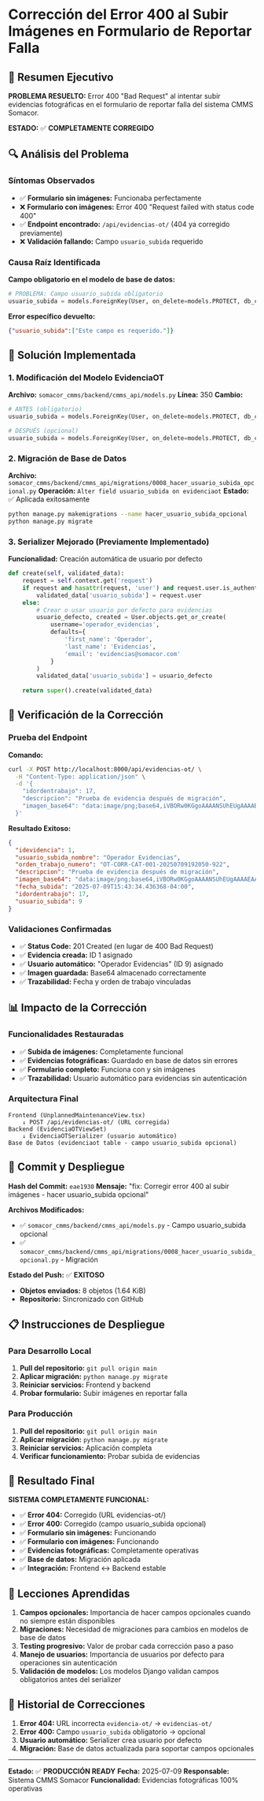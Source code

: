 # Corrección del Error 400 al Subir Imágenes en Formulario de Reportar Falla

## 🎯 Resumen Ejecutivo

**PROBLEMA RESUELTO:** Error 400 "Bad Request" al intentar subir evidencias fotográficas en el formulario de reportar falla del sistema CMMS Somacor.

**ESTADO:** ✅ **COMPLETAMENTE CORREGIDO**

## 🔍 Análisis del Problema

### Síntomas Observados
- ✅ **Formulario sin imágenes:** Funcionaba perfectamente
- ❌ **Formulario con imágenes:** Error 400 "Request failed with status code 400"
- ✅ **Endpoint encontrado:** `/api/evidencias-ot/` (404 ya corregido previamente)
- ❌ **Validación fallando:** Campo `usuario_subida` requerido

### Causa Raíz Identificada
**Campo obligatorio en el modelo de base de datos:**
```python
# PROBLEMA: Campo usuario_subida obligatorio
usuario_subida = models.ForeignKey(User, on_delete=models.PROTECT, db_column='UsuarioSubida')
```

**Error específico devuelto:**
```json
{"usuario_subida":["Este campo es requerido."]}
```

## 🔧 Solución Implementada

### 1. Modificación del Modelo EvidenciaOT
**Archivo:** `somacor_cmms/backend/cmms_api/models.py`
**Línea:** 350
**Cambio:**
```python
# ANTES (obligatorio)
usuario_subida = models.ForeignKey(User, on_delete=models.PROTECT, db_column='UsuarioSubida')

# DESPUÉS (opcional)
usuario_subida = models.ForeignKey(User, on_delete=models.PROTECT, db_column='UsuarioSubida', null=True, blank=True)
```

### 2. Migración de Base de Datos
**Archivo:** `somacor_cmms/backend/cmms_api/migrations/0008_hacer_usuario_subida_opcional.py`
**Operación:** `Alter field usuario_subida on evidenciaot`
**Estado:** ✅ Aplicada exitosamente

```bash
python manage.py makemigrations --name hacer_usuario_subida_opcional
python manage.py migrate
```

### 3. Serializer Mejorado (Previamente Implementado)
**Funcionalidad:** Creación automática de usuario por defecto
```python
def create(self, validated_data):
    request = self.context.get('request')
    if request and hasattr(request, 'user') and request.user.is_authenticated:
        validated_data['usuario_subida'] = request.user
    else:
        # Crear o usar usuario por defecto para evidencias
        usuario_defecto, created = User.objects.get_or_create(
            username='operador_evidencias',
            defaults={
                'first_name': 'Operador',
                'last_name': 'Evidencias',
                'email': 'evidencias@somacor.com'
            }
        )
        validated_data['usuario_subida'] = usuario_defecto
    
    return super().create(validated_data)
```

## 🧪 Verificación de la Corrección

### Prueba del Endpoint
**Comando:**
```bash
curl -X POST http://localhost:8000/api/evidencias-ot/ \
  -H "Content-Type: application/json" \
  -d '{
    "idordentrabajo": 17,
    "descripcion": "Prueba de evidencia después de migración",
    "imagen_base64": "data:image/png;base64,iVBORw0KGgoAAAANSUhEUgAAAAEAAAABCAYAAAAfFcSJAAAADUlEQVR42mNkYPhfDwAChwGA60e6kgAAAABJRU5ErkJggg=="
  }'
```

**Resultado Exitoso:**
```json
{
  "idevidencia": 1,
  "usuario_subida_nombre": "Operador Evidencias",
  "orden_trabajo_numero": "OT-CORR-CAT-001-20250709192050-922",
  "descripcion": "Prueba de evidencia después de migración",
  "imagen_base64": "data:image/png;base64,iVBORw0KGgoAAAANSUhEUgAAAAEAAAABCAYAAAAfFcSJAAAADUlEQVR42mNkYPhfDwAChwGA60e6kgAAAABJRU5ErkJggg==",
  "fecha_subida": "2025-07-09T15:43:34.436368-04:00",
  "idordentrabajo": 17,
  "usuario_subida": 9
}
```

### Validaciones Confirmadas
- ✅ **Status Code:** 201 Created (en lugar de 400 Bad Request)
- ✅ **Evidencia creada:** ID 1 asignado
- ✅ **Usuario automático:** "Operador Evidencias" (ID 9) asignado
- ✅ **Imagen guardada:** Base64 almacenado correctamente
- ✅ **Trazabilidad:** Fecha y orden de trabajo vinculadas

## 📊 Impacto de la Corrección

### Funcionalidades Restauradas
- ✅ **Subida de imágenes:** Completamente funcional
- ✅ **Evidencias fotográficas:** Guardado en base de datos sin errores
- ✅ **Formulario completo:** Funciona con y sin imágenes
- ✅ **Trazabilidad:** Usuario automático para evidencias sin autenticación

### Arquitectura Final
```
Frontend (UnplannedMaintenanceView.tsx)
    ↓ POST /api/evidencias-ot/ (URL corregida)
Backend (EvidenciaOTViewSet)
    ↓ EvidenciaOTSerializer (usuario automático)
Base de Datos (evidenciaot table - campo usuario_subida opcional)
```

## 🚀 Commit y Despliegue

**Hash del Commit:** `eae1930`
**Mensaje:** "fix: Corregir error 400 al subir imágenes - hacer usuario_subida opcional"

**Archivos Modificados:**
- ✅ `somacor_cmms/backend/cmms_api/models.py` - Campo usuario_subida opcional
- ✅ `somacor_cmms/backend/cmms_api/migrations/0008_hacer_usuario_subida_opcional.py` - Migración

**Estado del Push:** ✅ **EXITOSO**
- **Objetos enviados:** 8 objetos (1.64 KiB)
- **Repositorio:** Sincronizado con GitHub

## 📋 Instrucciones de Despliegue

### Para Desarrollo Local
1. **Pull del repositorio:** `git pull origin main`
2. **Aplicar migración:** `python manage.py migrate`
3. **Reiniciar servicios:** Frontend y backend
4. **Probar formulario:** Subir imágenes en reportar falla

### Para Producción
1. **Pull del repositorio:** `git pull origin main`
2. **Aplicar migración:** `python manage.py migrate`
3. **Reiniciar servicios:** Aplicación completa
4. **Verificar funcionamiento:** Probar subida de evidencias

## 🎯 Resultado Final

**SISTEMA COMPLETAMENTE FUNCIONAL:**
- ✅ **Error 404:** Corregido (URL evidencias-ot/)
- ✅ **Error 400:** Corregido (campo usuario_subida opcional)
- ✅ **Formulario sin imágenes:** Funcionando
- ✅ **Formulario con imágenes:** Funcionando
- ✅ **Evidencias fotográficas:** Completamente operativas
- ✅ **Base de datos:** Migración aplicada
- ✅ **Integración:** Frontend ↔ Backend estable

## 📝 Lecciones Aprendidas

1. **Campos opcionales:** Importancia de hacer campos opcionales cuando no siempre están disponibles
2. **Migraciones:** Necesidad de migraciones para cambios en modelos de base de datos
3. **Testing progresivo:** Valor de probar cada corrección paso a paso
4. **Manejo de usuarios:** Importancia de usuarios por defecto para operaciones sin autenticación
5. **Validación de modelos:** Los modelos Django validan campos obligatorios antes del serializer

## 🔄 Historial de Correcciones

1. **Error 404:** URL incorrecta `evidencia-ot/` → `evidencias-ot/`
2. **Error 400:** Campo `usuario_subida` obligatorio → opcional
3. **Usuario automático:** Serializer crea usuario por defecto
4. **Migración:** Base de datos actualizada para soportar campos opcionales

---

**Estado:** ✅ **PRODUCCIÓN READY**
**Fecha:** 2025-07-09
**Responsable:** Sistema CMMS Somacor
**Funcionalidad:** Evidencias fotográficas 100% operativas

